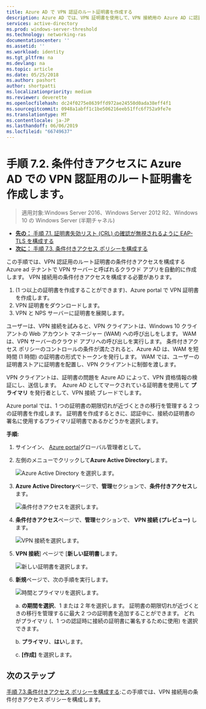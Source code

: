 ```yaml
---
title: Azure AD で VPN 認証のルート証明書を作成する
description: Azure AD では、VPN 証明書を使用して、VPN 接続用の Azure AD に認証するときに、Windows 10 クライアントに発行された証明書に署名します。 プライマリとしてマークされている証明書は、Azure AD を使用する発行者です。
services: active-directory
ms.prod: windows-server-threshold
ms.technology: networking-ras
documentationcenter: ''
ms.assetid: ''
ms.workload: identity
ms.tgt_pltfrm: na
ms.devlang: na
ms.topic: article
ms.date: 05/25/2018
ms.author: pashort
author: shortpatti
ms.localizationpriority: medium
ms.reviewer: deverette
ms.openlocfilehash: dc24f0275e8639ffd972ae24550d0ada38eff4f1
ms.sourcegitcommit: 0948a1abff1c1be506216eeb51ffc6f752a9fe7e
ms.translationtype: MT
ms.contentlocale: ja-JP
ms.lasthandoff: 06/06/2019
ms.locfileid: "66749637"
---
```

# <a name="step-72-create-conditional-access-root-certificates-for-vpn-authentication-with-azure-ad"></a>手順 7.2. 条件付きアクセスに Azure AD での VPN 認証用のルート証明書を作成します。

>適用対象:Windows Server 2016、Windows Server 2012 R2、Windows 10 の Windows Server (半期チャネル)

- [**先の：** 手順 7.1. 証明書失効リスト (CRL) の確認が無視されるように EAP-TLS を構成する](vpn-config-eap-tls-to-ignore-crl-checking.md)
- [**次に：** 手順 7.3. 条件付きアクセス ポリシーを構成する](vpn-config-conditional-access-policy.md)

この手順では、VPN 認証用のルート証明書の条件付きアクセスを構成する Azure ad テナントで VPN サーバーと呼ばれるクラウド アプリを自動的に作成します。 VPN 接続用の条件付きアクセスを構成する必要があります。

1. (1 つ以上の証明書を作成することができます)、Azure portal で VPN 証明書を作成します。
2. VPN 証明書をダウンロードします。
3. VPN と NPS サーバーに証明書を展開します。

ユーザーは、VPN 接続を試みると、VPN クライアントは、Windows 10 クライアントの Web アカウント マネージャー (WAM) への呼び出しをします。 WAM は、VPN サーバーのクラウド アプリへの呼び出しを実行します。 条件付きアクセス ポリシーのコントロールの条件が満たされると、Azure AD は、WAM を短時間 (1 時間) の証明書の形式でトークンを発行します。 WAM では、ユーザーの証明書ストアに証明書を配置し、VPN クライアントに制御を渡します。  

VPN クライアントは、証明書の問題を Azure AD によって、VPN 資格情報の検証にし、送信します。  Azure AD としてマークされている証明書を使用して **プライマリ** を発行者として、VPN 接続 ブレードでします。 

Azure portal では、1 つの証明書の期限切れが近づくときの移行を管理する 2 つの証明書を作成します。 証明書を作成するときに、認証中に、接続の証明書の署名に使用するプライマリ証明書であるかどうかを選択します。

**手順:**

1. サインイン、 [Azure portal](https://portal.azure.com)グローバル管理者として。

2. 左側のメニューでクリックして**Azure Active Directory**します。 

    ![Azure Active Directory を選択します。](../../media/Always-On-Vpn/01.png)

3. **Azure Active Directory**ページで、**管理**セクションで、**条件付きアクセス**します。

    ![条件付きアクセスを選択します。](../../media/Always-On-Vpn/02.png)

4. **条件付きアクセス**ページで、**管理**セクションで、 **VPN 接続 (プレビュー)** します。

    ![VPN 接続を選択します。](../../media/Always-On-Vpn/03.png)

5. **VPN 接続**] ページで [**新しい証明書**します。

    ![新しい証明書を選択します。](../../media/Always-On-Vpn/04.png)

6. **新規**ページで、次の手順を実行します。

    ![時間とプライマリを選択します。](../../media/Always-On-Vpn/05.png)

    a. **の期間を選択**、1 または 2 年を選択します。 証明書の期限切れが近づくときの移行を管理するに最大 2 つの証明書を追加することができます。 どれがプライマリ (、1 つの認証時に接続の証明書に署名するために使用) を選択できます。

    b. **プライマリ**、**はい**します。

    c. **[作成]** を選択します。

## <a name="next-steps"></a>次のステップ

[手順 7.3.条件付きアクセス ポリシーを構成する](vpn-config-conditional-access-policy.md):この手順では、VPN 接続用の条件付きアクセス ポリシーを構成します。 
